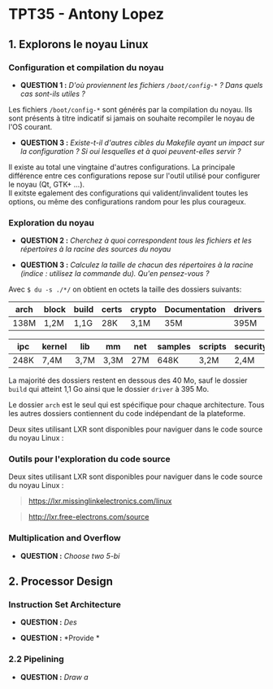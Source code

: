 # **TPT35 - Antony Lopez**

## **1. Explorons le noyau Linux**
### Configuration et compilation du noyau
- **QUESTION 1 :** _D'où proviennent les fichiers `/boot/config-*` ? Dans quels cas sont-ils utiles ?_

Les fichiers `/boot/config-*` sont générés par la compilation du noyau. Ils sont présents à titre indicatif si jamais on souhaite recompiler le noyau de l'OS courant.

- **QUESTION 3 :** *Existe-t-il d'autres cibles du Makefile ayant un impact sur la configuration ? Si oui lesquelles et à quoi peuvent-elles servir ?*

Il existe au total une vingtaine  d'autres configurations. La principale différence entre ces configurations repose sur l'outil utilisé pour configurer le noyau (Qt, GTK+ ...).  
Il exitste egalement des configurations qui valident/invalident toutes les options, ou même des configurations random pour les plus courageux.

### Exploration du noyau
- **QUESTION 2 :** *Cherchez à quoi correspondent tous les fichiers et les répertoires à la racine des sources du noyau*



- **QUESTION 3 :** *Calculez la taille de chacun des répertoires à la racine (indice : utilisez la commande du). Qu'en pensez-vous ?*

Avec `$ du -s ./*/` on obtient en octets la taille des dossiers suivants:



arch|block|build|certs|crypto|Documentation|drivers|firmware|fs|include |init
----|-----|-----|-----|------|-------------|-------|--------|--|--------|----
138M|1,2M |1,1G	|28K  |3,1M  |35M          |395M   |6,1M    |37M |35M |192K

ipc|kernel|lib|mm|net|samples|scripts|security|sound|tools|usr|virt
---|------|---|--|---|-------|-------|--------|-----|-----|---|----
248K |7,4M |3,7M |3,3M |27M |648K |3,2M |2,4M |32M |13M |36K |516K

La majorité des dossiers restent en dessous des 40 Mo, sauf le dossier `build` qui atteint 1,1 Go ainsi que le dossier `driver` à 395 Mo.

Le dossier `arch` est le seul qui est spécifique pour chaque architecture. Tous les autres dossiers contiennent du code indépendant de la plateforme.


Deux sites utilisant LXR sont disponibles pour naviguer dans le code source du noyau Linux :


### Outils pour l'exploration du code source

Deux sites utilisant LXR sont disponibles pour naviguer dans le code source du noyau Linux :
>https://lxr.missinglinkelectronics.com/linux

>http://lxr.free-electrons.com/source



### Multiplication and Overflow
- **QUESTION :** *Choose two 5-bi*



## **2. Processor Design**
### Instruction Set Architecture
- **QUESTION :** *Des*



- **QUESTION :** *Provide *

### 2.2 Pipelining
- **QUESTION :** *Draw a*

